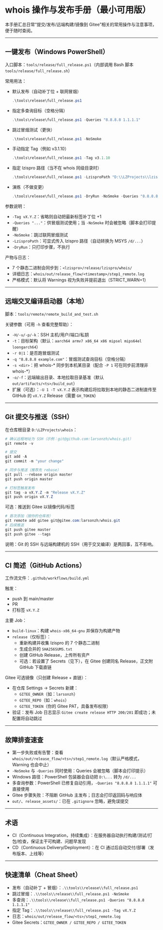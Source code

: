 # whois 操作与发布手册（最小可用版）

本手册汇总日常“提交/发布/远端构建/镜像到 Gitee”相关的常用操作与注意事项，便于随时查阅。

---

## 一键发布（Windows PowerShell）

入口脚本：`tools/release/full_release.ps1`（内部调用 Bash 脚本 `tools/release/full_release.sh`）

常用用法：

- 默认发布（自动补丁位 + 联网冒烟）
  ```powershell
  .\tools\release\full_release.ps1
  ```
- 指定多查询目标（空格分隔）
  ```powershell
  .\tools\release\full_release.ps1 -Queries "8.8.8.8 1.1.1.1"
  ```
- 跳过冒烟测试（更快）
  ```powershell
  .\tools\release\full_release.ps1 -NoSmoke
  ```
- 手动指定 Tag（例如 v3.1.10）
  ```powershell
  .\tools\release\full_release.ps1 -Tag v3.1.10
  ```
- 指定 lzispro 路径（当不在 whois 同级目录时）
  ```powershell
  .\tools\release\full_release.ps1 -LzisproPath "D:\\LZProjects\\lzispro"
  ```
- 演练（不做变更）
  ```powershell
  .\tools\release\full_release.ps1 -DryRun -NoSmoke -Queries "8.8.8.8 1.1.1.1"
  ```

参数说明：
- `-Tag vX.Y.Z`：省略则自动把最新标签补丁位 +1
- `-Queries "..."`：供冒烟测试使用；当 `-NoSmoke` 时会被忽略（脚本会打印提醒）
- `-NoSmoke`：跳过联网冒烟测试
- `-LzisproPath`：可显式传入 lzispro 路径（自动转换为 MSYS `/d/...`）
- `-DryRun`：只打印步骤，不执行

产物与日志：
- 7 个静态二进制会同步到：`<lzispro>/release/lzispro/whois/`
- 详细日志：`whois/out/release_flow/<timestamp>/step1_remote.log`
- 严格模式：默认将 Warnings 视为失败并提前退出（STRICT_WARN=1）

---

## 远端交叉编译启动器（本地）

脚本：`tools/remote/remote_build_and_test.sh`

关键参数（可用 `-h` 查看完整帮助）：
- `-H/-u/-p/-k`：SSH 主机/用户/端口/私钥
- `-t`：目标架构（默认：`aarch64 armv7 x86_64 x86 mipsel mips64el loongarch64`）
- `-r 0|1`：是否跑冒烟测试
- `-q "8.8.8.8 example.com"`：冒烟测试查询目标（空格分隔）
- `-s <dir>`：把 whois-* 同步到本机某目录（配合 `-P 1` 可在同步前清理非 whois-*）
- `-o/-f`：远端输出目录、本地拉取目录基准（默认 `out/artifacts/<ts>/build_out`）
- 扩展（可选）：`-U 1 -T vX.Y.Z` 表示构建后将拉取到本地的静态二进制直传至 GitHub 的 `vX.Y.Z` Release（需要 `GH_TOKEN`）

---

## Git 提交与推送（SSH）

在仓库根目录 `D:\LZProjects\whois`：

```powershell
# 确认远程地址为 SSH（示例：git@github.com:larsonzh/whois.git）
git remote -v

# 提交
git add -A
git commit -m "your change"

# 同步与推送（推荐先 rebase）
git pull --rebase origin master
git push origin master

# 打标签触发发布
git tag -a vX.Y.Z -m "Release vX.Y.Z"
git push origin vX.Y.Z
```

可选：推送到 Gitee 以镜像代码/标签
```powershell
# 首次添加（按你的仓库改）
git remote add gitee git@gitee.com:larsonzh/whois.git
# 后续推送
git push gitee master
git push gitee --tags
```

说明：Git 的 SSH 与远端构建机的 SSH（用于交叉编译）是两回事，互不影响。

---

## CI 简述（GitHub Actions）

工作流文件：`.github/workflows/build.yml`

触发：
- push 到 main/master
- PR
- 打标签 `vX.Y.Z`

主要 Job：
- `build-linux`：构建 `whois-x86_64-gnu` 并保存为构建产物
- `release`（仅标签）：
  - 重新构建并收集 lzispro 的 7 个静态二进制
  - 生成合并的 `SHA256SUMS.txt`
  - 创建 GitHub Release，上传所有资产
  - 可选：若设置了 Secrets（见下），在 Gitee 创建同名 Release，正文附 GitHub 下载直链

Gitee 可选镜像（只创建 Release + 直链）：
- 在仓库 Settings → Secrets 新建：
  - `GITEE_OWNER`（如：`larsonzh`）
  - `GITEE_REPO`（如：`whois`）
  - `GITEE_TOKEN`（你的 Gitee PAT，具备发布权限）
- 验证：发布 Job 日志显示 `Gitee create release HTTP 200/201` 即成功；未配置将自动跳过

---

## 故障排查速查

- 第一步失败或有告警：查看 `whois/out/release_flow/<ts>/step1_remote.log`（默认严格模式，Warning 也会中止）
- `-NoSmoke` 与 `-Queries` 同时使用：Queries 会被忽略（脚本会打印提示）
- Windows 路径：PowerShell 包装器会自动把 `D:\...` 转为 `/d/...`
- 多查询参数：PowerShell 已修复自动引用，`-Queries "8.8.8.8 1.1.1.1"` 可直接使用
- Gitee 步骤失败：不阻断 GitHub 主发布；日志会打印返回码与响应体
- `out/`、`release_assets/`：已在 `.gitignore` 忽略，避免误提交

---

## 术语

- CI（Continuous Integration，持续集成）：在服务器自动执行构建/测试/打包/检查，保证主干可构建、问题早发现
- CD（Continuous Delivery/Deployment）：在 CI 通过后自动交付/部署（发布版本、上线等）

---

## 快速清单（Cheat Sheet）

- 发布（自动补丁 + 冒烟）：`.\\tools\\release\\full_release.ps1`
- 跳过冒烟：`.\\tools\\release\\full_release.ps1 -NoSmoke`
- 多查询：`.\\tools\\release\\full_release.ps1 -Queries "8.8.8.8 1.1.1.1"`
- 指定 Tag：`.\\tools\\release\\full_release.ps1 -Tag vX.Y.Z`
- 日志：`whois/out/release_flow/<ts>/step1_remote.log`
- Gitee Secrets：`GITEE_OWNER / GITEE_REPO / GITEE_TOKEN`

